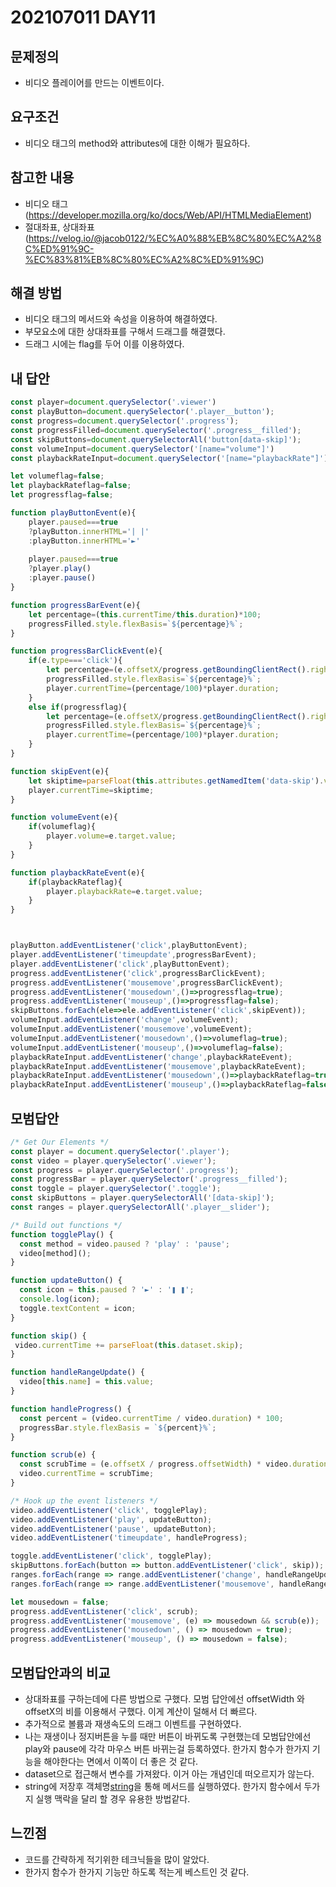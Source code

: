 # 202107011 DAY11

## 문제정의
* 비디오 플레이어를 만드는 이벤트이다.

## 요구조건
* 비디오 태그의 method와 attributes에 대한 이해가 필요하다.

## 참고한 내용
* 비디오 태그(https://developer.mozilla.org/ko/docs/Web/API/HTMLMediaElement)
* 절대좌표, 상대좌표(https://velog.io/@jacob0122/%EC%A0%88%EB%8C%80%EC%A2%8C%ED%91%9C-%EC%83%81%EB%8C%80%EC%A2%8C%ED%91%9C)


## 해결 방법
* 비디오 태그의 메서드와 속성을 이용하여 해결하였다.
* 부모요소에 대한 상대좌표를 구해서 드래그를 해결했다.
* 드래그 시에는 flag를 두어 이를 이용하였다.



## 내 답안
```javascript
const player=document.querySelector('.viewer')
const playButton=document.querySelector('.player__button');
const progress=document.querySelector('.progress');
const progressFilled=document.querySelector('.progress__filled');
const skipButtons=document.querySelectorAll('button[data-skip]');
const volumeInput=document.querySelector('[name="volume"]')
const playbackRateInput=document.querySelector('[name="playbackRate"]');

let volumeflag=false;
let playbackRateflag=false;
let progressflag=false;

function playButtonEvent(e){
    player.paused===true
    ?playButton.innerHTML='| |'
    :playButton.innerHTML='►'
    
    player.paused===true
    ?player.play()  
    :player.pause()
}

function progressBarEvent(e){
    let percentage=(this.currentTime/this.duration)*100;
    progressFilled.style.flexBasis=`${percentage}%`;
}

function progressBarClickEvent(e){
    if(e.type==='click'){
        let percentage=(e.offsetX/progress.getBoundingClientRect().right)*100;
        progressFilled.style.flexBasis=`${percentage}%`;
        player.currentTime=(percentage/100)*player.duration;
    }
    else if(progressflag){
        let percentage=(e.offsetX/progress.getBoundingClientRect().right)*100;
        progressFilled.style.flexBasis=`${percentage}%`;
        player.currentTime=(percentage/100)*player.duration;
    }
}

function skipEvent(e){
    let skiptime=parseFloat(this.attributes.getNamedItem('data-skip').value)+player.currentTime;
    player.currentTime=skiptime;
}

function volumeEvent(e){
    if(volumeflag){
        player.volume=e.target.value;
    }
}

function playbackRateEvent(e){
    if(playbackRateflag){
        player.playbackRate=e.target.value;
    }
}



playButton.addEventListener('click',playButtonEvent);
player.addEventListener('timeupdate',progressBarEvent);
player.addEventListener('click',playButtonEvent);
progress.addEventListener('click',progressBarClickEvent);
progress.addEventListener('mousemove',progressBarClickEvent);
progress.addEventListener('mousedown',()=>progressflag=true);
progress.addEventListener('mouseup',()=>progressflag=false);
skipButtons.forEach(ele=>ele.addEventListener('click',skipEvent));
volumeInput.addEventListener('change',volumeEvent);
volumeInput.addEventListener('mousemove',volumeEvent);
volumeInput.addEventListener('mousedown',()=>volumeflag=true);
volumeInput.addEventListener('mouseup',()=>volumeflag=false);
playbackRateInput.addEventListener('change',playbackRateEvent);
playbackRateInput.addEventListener('mousemove',playbackRateEvent);
playbackRateInput.addEventListener('mousedown',()=>playbackRateflag=true);
playbackRateInput.addEventListener('mouseup',()=>playbackRateflag=false);
```

## 모범답안
```javascript
/* Get Our Elements */
const player = document.querySelector('.player');
const video = player.querySelector('.viewer');
const progress = player.querySelector('.progress');
const progressBar = player.querySelector('.progress__filled');
const toggle = player.querySelector('.toggle');
const skipButtons = player.querySelectorAll('[data-skip]');
const ranges = player.querySelectorAll('.player__slider');

/* Build out functions */
function togglePlay() {
  const method = video.paused ? 'play' : 'pause';
  video[method]();
}

function updateButton() {
  const icon = this.paused ? '►' : '❚ ❚';
  console.log(icon);
  toggle.textContent = icon;
}

function skip() {
 video.currentTime += parseFloat(this.dataset.skip);
}

function handleRangeUpdate() {
  video[this.name] = this.value;
}

function handleProgress() {
  const percent = (video.currentTime / video.duration) * 100;
  progressBar.style.flexBasis = `${percent}%`;
}

function scrub(e) {
  const scrubTime = (e.offsetX / progress.offsetWidth) * video.duration;
  video.currentTime = scrubTime;
}

/* Hook up the event listeners */
video.addEventListener('click', togglePlay);
video.addEventListener('play', updateButton);
video.addEventListener('pause', updateButton);
video.addEventListener('timeupdate', handleProgress);

toggle.addEventListener('click', togglePlay);
skipButtons.forEach(button => button.addEventListener('click', skip));
ranges.forEach(range => range.addEventListener('change', handleRangeUpdate));
ranges.forEach(range => range.addEventListener('mousemove', handleRangeUpdate));

let mousedown = false;
progress.addEventListener('click', scrub);
progress.addEventListener('mousemove', (e) => mousedown && scrub(e));
progress.addEventListener('mousedown', () => mousedown = true);
progress.addEventListener('mouseup', () => mousedown = false);
```

## 모범답안과의 비교
* 상대좌표를 구하는데에 다른 방법으로 구했다. 모범 답안에선 offsetWidth 와 offsetX의 비를 이용해서 구했다. 이게 계산이 덜해서 더 빠르다.
* 추가적으로 볼륨과 재생속도의 드래그 이벤트를 구현하였다.
* 나는 재생이나 정지버튼을 누를 때만 버튼이 바뀌도록 구현했는데 모범답안에선 play와 pause에 각각 마우스 버튼 바뀌는걸 등록하였다. 한가지 함수가 한가지 기능을 해야한다는 면에서 이쪽이 더 좋은 것 같다.
* dataset으로 접근해서 변수를 가져왔다. 이거 아는 개념인데 떠오르지가 않는다.
* string에 저장후 객체명[string]()을 통해 메서드를 실행하였다. 한가지 함수에서 두가지 실행 맥락을 달리 할 경우 유용한 방법같다.

## 느낀점
* 코드를 간략하게 적기위한 테크닉들을 많이 알았다.
* 한가지 함수가 한가지 기능만 하도록 적는게 베스트인 것 같다.